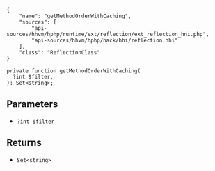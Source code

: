 ``` yamlmeta
{
    "name": "getMethodOrderWithCaching",
    "sources": [
        "api-sources/hhvm/hphp/runtime/ext/reflection/ext_reflection_hni.php",
        "api-sources/hhvm/hphp/hack/hhi/reflection.hhi"
    ],
    "class": "ReflectionClass"
}
```




``` Hack
private function getMethodOrderWithCaching(
  ?int $filter,
): Set<string>;
```




## Parameters




+ ` ?int $filter `




## Returns




* ` Set<string> `
<!-- HHAPIDOC -->
